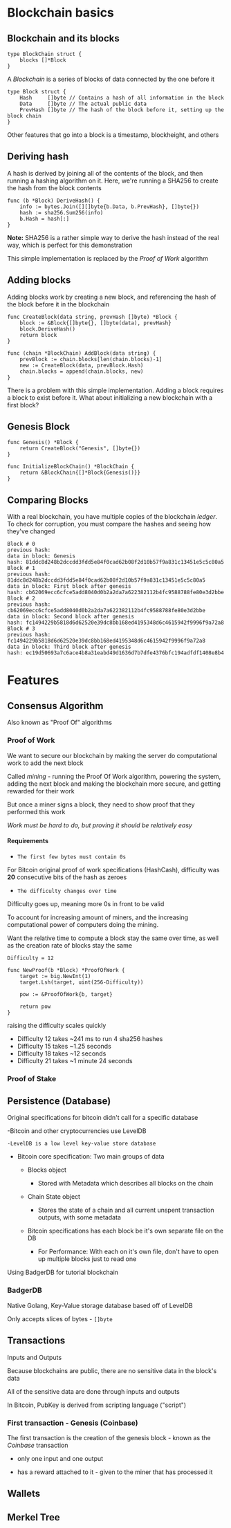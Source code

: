 # Blockchain basics

## Blockchain and its blocks

```
type BlockChain struct {
	blocks []*Block
}
```

A *Blockchain* is a series of blocks of data connected by the one before it

```
type Block struct {
	Hash     []byte // Contains a hash of all information in the block
	Data     []byte // The actual public data
	PrevHash []byte // The hash of the block before it, setting up the block chain
}
```

Other features that go into a block is a timestamp, blockheight, and others

## Deriving hash

A hash is derived by joining all of the contents of the block, and then running a 
hashing algorithm on it. Here, we're running a SHA256 to create the hash from the block contents

```
func (b *Block) DeriveHash() {
	info := bytes.Join([][]byte{b.Data, b.PrevHash}, []byte{})
	hash := sha256.Sum256(info)
	b.Hash = hash[:]
}
```

**Note:** SHA256 is a rather simple way to derive the hash instead of the real way, which is perfect for
this demonstration

This simple implementation is replaced by the *Proof of Work* algorithm

## Adding blocks

Adding blocks work by creating a new block, 
and referencing the hash of the block before it in the blockchain

```
func CreateBlock(data string, prevHash []byte) *Block {
	block := &Block{[]byte{}, []byte(data), prevHash}
	block.DeriveHash()
	return block
}

func (chain *BlockChain) AddBlock(data string) {
	prevBlock := chain.blocks[len(chain.blocks)-1]
	new := CreateBlock(data, prevBlock.Hash)
	chain.blocks = append(chain.blocks, new)
}
```

There is a problem with this simple implementation. 
Adding a block requires a block to exist before it.
What about initializing a new blockchain with a first block?

## Genesis Block

```
func Genesis() *Block {
	return CreateBlock("Genesis", []byte{})
}

func InitializeBlockChain() *BlockChain {
	return &BlockChain{[]*Block{Genesis()}}
}
```

## Comparing Blocks

With a real blockchain, you have multiple copies of the blockchain *ledger*.
To check for corruption, you must compare the hashes and seeing how they've changed

```
Block # 0
previous hash: 
data in block: Genesis
hash: 81ddc8d248b2dccdd3fdd5e84f0cad62b08f2d10b57f9a831c13451e5c5c80a5
Block # 1
previous hash: 81ddc8d248b2dccdd3fdd5e84f0cad62b08f2d10b57f9a831c13451e5c5c80a5
data in block: First block after genesis
hash: cb62069ecc6cfce5add8040d0b2a2da7a622382112b4fc9588788fe80e3d2bbe
Block # 2
previous hash: cb62069ecc6cfce5add8040d0b2a2da7a622382112b4fc9588788fe80e3d2bbe
data in block: Second block after genesis
hash: fc1494229b5818d6d62520e39dc8bb168ed4195348d6c4615942f9996f9a72a8
Block # 3
previous hash: fc1494229b5818d6d62520e39dc8bb168ed4195348d6c4615942f9996f9a72a8
data in block: Third block after genesis
hash: ec19d50693a7c6ace4b8a31eabd49d1636d7b7dfe4376bfc194adfdf1408e8b4
```

# Features

## Consensus Algorithm

Also known as "Proof Of" algorithms

### Proof of Work

We want to secure our blockchain by making the server do computational work to add the next block

Called *mining* - running the Proof Of Work algorithm, 
powering the system, adding the next block and making the blockchain more secure,
and getting rewarded for their work

But once a miner signs a block, they need to show proof that they performed this work

*Work must be hard to do, but proving it should be relatively easy*

#### Requirements

- `The first few bytes must contain 0s`

For Bitcoin original proof of work specifications (HashCash), 
difficulty was **20** consecutive bits of the hash as zeroes

- `The difficulty changes over time`

Difficulty goes up, meaning more 0s in front to be valid

To account for increasing amount of miners, and the increasing
computational power of computers doing the mining. 

Want the relative time to compute a block stay the same over time,
as well as the creation rate of blocks stay the same

```
Difficulty = 12

func NewProof(b *Block) *ProofOfWork {
	target := big.NewInt(1)
	target.Lsh(target, uint(256-Difficulty))

	pow := &ProofOfWork{b, target}

	return pow
}
```

raising the difficulty scales quickly

- Difficulty 12 takes ~241 ms to run 4 sha256 hashes
- Difficulty 15 takes ~1.25 seconds
- Difficulty 18 takes ~12 seconds
- Difficulty 21 takes ~1 minute 24 seconds

### Proof of Stake

## Persistence (Database)

Original specifications for bitcoin didn't call for a specific database

-Bitcoin and other cryptocurrencies use LevelDB

    -LevelDB is a low level key-value store database
    
- Bitcoin core specification: Two main groups of data
    
    - Blocks object
        
        - Stored with Metadata which describes all blocks on the chain
        
    - Chain State object
        
        - Stores the state of a chain and all current unspent transaction outputs, with some metadata
            
    - Bitcoin specifications has each block be it's own separate file on the DB
    
        - For Performance: With each on it's own file, don't have to open up multiple
        blocks just to read one

Using BadgerDB for tutorial blockchain

### BadgerDB

Native Golang, Key-Value storage database based off of LevelDB

Only accepts slices of bytes - `[]byte`

## Transactions

Inputs and Outputs

Because blockchains are public, there are no sensitive data in the block's data

All of the sensitive data are done through inputs and outputs

In Bitcoin, PubKey is derived from scripting language ("script")

### First transaction - Genesis (Coinbase)

The first transaction is the creation of the genesis block - 
known as the *Coinbase* transaction

- only one input and one output

- has a reward attached to it - given to the miner that has processed it

## Wallets

## Merkel Tree



